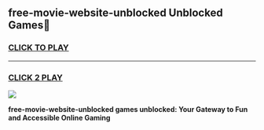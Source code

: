 
## free-movie-website-unblocked Unblocked Games👋
<h3>
<a href="https://news.freeplayer.one?title=free-movie-website-unblocked&ref=16F">CLICK TO PLAY</a></h3>
<hr>

<h3>
<a href="https://news.freeplayer.one?title=free-movie-website-unblocked&ref=16F">CLICK 2 PLAY</a>
  
</h3>

<a href="https://news.freeplayer.one?title=free-movie-website-unblocked&ref=16F/"><img src="https://clearcache.store/games.png"></a>


**free-movie-website-unblocked games unblocked: Your Gateway to Fun and Accessible Online Gaming**
